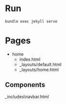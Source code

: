 # Run

```
bundle exec jekyll serve
```

# Pages
- home
    - index.html
    - _layouts/default.html
    - _layouts/home.html
    
    
## Components
 _includes\navbar.html